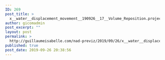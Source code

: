 ```yaml
---
ID: 269
post_title: >
  x__water__displacement_movement__190926__17__Volume_Reposition.project
author: gicomadmin
post_excerpt: ""
layout: post
permalink: >
  http://guillaumeisabelle.com/nad-previz/2019/09/26/x__water__displacement_movement__190926__17__volume_reposition-project/
published: true
post_date: 2019-09-26 20:38:56
---
```

<!-- wp:block-lab/stc-vision-block {"vision":"An underwater ambiance that is deeper and give a feeling of being in an unsecure place","dtdue":"191012"} /-->

<!-- wp:image {"id":270} --><figure class="wp-block-image">

<img src="http://guillaumeisabelle.com/nad-previz/wp-content/uploads/sites/19/2019/09/image-44-1024x639.png" alt="" class="wp-image-270" /></figure> <!-- /wp:image -->